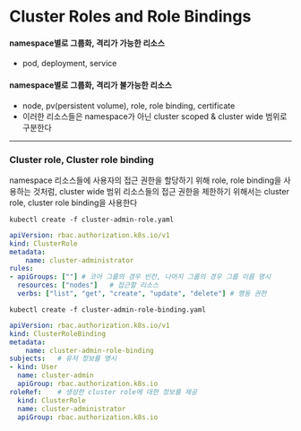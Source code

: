 # Cluster Roles and Role Bindings

#### namespace별로 그룹화, 격리가 가능한 리소스
- pod, deployment, service

#### namespace별로 그룹화, 격리가 불가능한 리소스
- node, pv(persistent volume), role, role binding, certificate
- 이러한 리소스들은 namespace가 아닌 cluster scoped & cluster wide 범위로 구분한다

---

### Cluster role, Cluster role binding

namespace 리소스들에 사용자의 접근 권한을 할당하기 위해 role, role binding을 사용하는 것처럼,
cluster wide 범위 리소스들의 접근 권한을 제한하기 위해서는 cluster role, cluster role binding을 사용한다

```shell
kubectl create -f cluster-admin-role.yaml
```

```yaml
apiVersion: rbac.authorization.k8s.io/v1
kind: ClusterRole
metadata:
    name: cluster-administrator
rules:
- apiGroups: [""] # 코어 그룹의 경우 빈칸, 나머지 그룹의 경우 그룹 이름 명시
  resources: ["nodes"]   # 접근할 리소스
  verbs: ["list", "get", "create", "update", "delete"] # 행동 권한

```



```shell
kubectl create -f cluster-admin-role-binding.yaml
```

```yaml
apiVersion: rbac.authorization.k8s.io/v1
kind: ClusterRoleBinding
metadata:
    name: cluster-admin-role-binding
subjects:   # 유저 정보를 명시
- kind: User
  name: cluster-admin
  apiGroup: rbac.authorization.k8s.io
roleRef:    # 생성한 cluster role에 대한 정보를 제공
  kind: ClusterRole
  name: cluster-administrator
  apiGroup: rbac.authorization.k8s.io
```